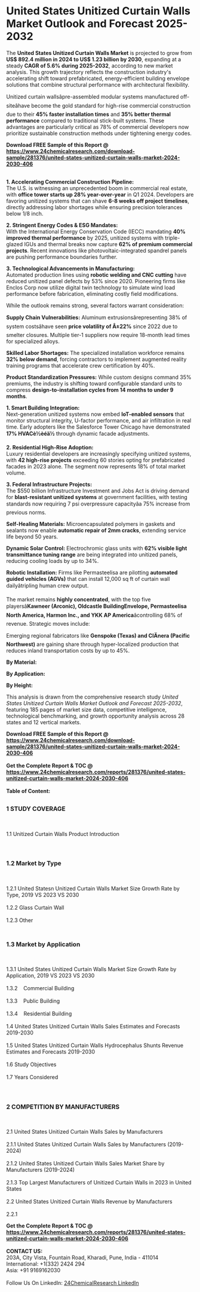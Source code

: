 <h1>United States Unitized Curtain Walls Market Outlook and Forecast 2025-2032</h1><p>The <strong>United States Unitized Curtain Walls Market</strong> is projected to grow from <strong>US$ 892.4 million in 2024 to US$ 1.23 billion by 2030</strong>, expanding at a steady <strong>CAGR of 5.6% during 2025-2032</strong>, according to new market analysis. This growth trajectory reflects the construction industry's accelerating shift toward prefabricated, energy-efficient building envelope solutions that combine structural performance with architectural flexibility.</p><p>

</p><p>Unitized curtain wallsâpre-assembled modular systems manufactured off-siteâhave become the gold standard for high-rise commercial construction due to their <strong>45% faster installation times</strong> and <strong>35% better thermal performance</strong> compared to traditional stick-built systems. These advantages are particularly critical as 78% of commercial developers now prioritize sustainable construction methods under tightening energy codes.</p><div><b>Download FREE Sample of this Report @ 
            <a href="https://www.24chemicalresearch.com/download-sample/281376/united-states-unitized-curtain-walls-market-2024-2030-406">
            https://www.24chemicalresearch.com/download-sample/281376/united-states-unitized-curtain-walls-market-2024-2030-406</a></b></div><br><p><strong>1. Accelerating Commercial Construction Pipeline:</strong><br> 
The U.S. is witnessing an unprecedented boom in commercial real estate, with <strong>office tower starts up 28% year-over-year</strong> in Q1 2024. Developers are favoring unitized systems that can shave <strong>6-8 weeks off project timelines</strong>, directly addressing labor shortages while ensuring precision tolerances below 1/8 inch.</p><p><strong>2. Stringent Energy Codes &amp; ESG Mandates:</strong><br>
With the International Energy Conservation Code (IECC) mandating <strong>40% improved thermal performance</strong> by 2025, unitized systems with triple-glazed IGUs and thermal breaks now capture <strong>62% of premium commercial projects</strong>. Recent innovations like photovoltaic-integrated spandrel panels are pushing performance boundaries further.</p><p><strong>3. Technological Advancements in Manufacturing:</strong><br>
Automated production lines using <strong>robotic welding and CNC cutting</strong> have reduced unitized panel defects by 53% since 2020. Pioneering firms like Enclos Corp now utilize digital twin technology to simulate wind load performance before fabrication, eliminating costly field modifications.</p><p>While the outlook remains strong, several factors warrant consideration:</p><p><strong>Supply Chain Vulnerabilities:</strong> Aluminum extrusionsârepresenting 38% of system costsâhave seen <strong>price volatility of Â±22%</strong> since 2022 due to smelter closures. Multiple tier-1 suppliers now require 18-month lead times for specialized alloys.</p><p><strong>Skilled Labor Shortages:</strong> The specialized installation workforce remains <strong>32% below demand</strong>, forcing contractors to implement augmented reality training programs that accelerate crew certification by 40%.</p><p><strong>Product Standardization Pressures:</strong> While custom designs command 35% premiums, the industry is shifting toward configurable standard units to compress <strong>design-to-installation cycles from 14 months to under 9 months</strong>.</p><p><strong>1. Smart Building Integration:</strong><br>
Next-generation unitized systems now embed <strong>IoT-enabled sensors</strong> that monitor structural integrity, U-factor performance, and air infiltration in real time. Early adopters like the Salesforce Tower Chicago have demonstrated <strong>17% HVACè½èéä½</strong> through dynamic facade adjustments.</p><p><strong>2. Residential High-Rise Adoption:</strong><br>
Luxury residential developers are increasingly specifying unitized systems, with <strong>42 high-rise projects</strong> exceeding 60 stories opting for prefabricated facades in 2023 alone. The segment now represents 18% of total market volume.</p><p><strong>3. Federal Infrastructure Projects:</strong><br>
The $550 billion Infrastructure Investment and Jobs Act is driving demand for <strong>blast-resistant unitized systems</strong> at government facilities, with testing standards now requiring 7 psi overpressure capacityâa 75% increase from previous norms.</p><p><strong>Self-Healing Materials:</strong> Microencapsulated polymers in gaskets and sealants now enable <strong>automatic repair of 2mm cracks</strong>, extending service life beyond 50 years.</p><p><strong>Dynamic Solar Control:</strong> Electrochromic glass units with <strong>62% visible light transmittance tuning range</strong> are being integrated into unitized panels, reducing cooling loads by up to 34%.</p><p><strong>Robotic Installation:</strong> Firms like Permasteelisa are pilotting <strong>automated guided vehicles (AGVs)</strong> that can install 12,000 sq ft of curtain wall dailyâtripling human crew output.</p><p>The market remains <strong>highly concentrated</strong>, with the top five playersâ<strong>Kawneer (Arconic), Oldcastle BuildingEnvelope, Permasteelisa North America, Harmon Inc., and YKK AP America</strong>âcontrolling 68% of revenue. Strategic moves include:</p><p>Emerging regional fabricators like <strong>Genspoke (Texas) and ClÄnera (Pacific Northwest)</strong> are gaining share through hyper-localized production that reduces inland transportation costs by up to 45%.</p><p><strong>By Material:</strong></p><p><strong>By Application:</strong></p><p><strong>By Height:</strong></p><p>This analysis is drawn from the comprehensive research study <em>United States Unitized Curtain Walls Market Outlook and Forecast 2025-2032</em>, featuring 185 pages of market size data, competitive intelligence, technological benchmarking, and growth opportunity analysis across 28 states and 12 vertical markets.</p><div><b>Download FREE Sample of this Report @ 
            <a href="https://www.24chemicalresearch.com/download-sample/281376/united-states-unitized-curtain-walls-market-2024-2030-406">
            https://www.24chemicalresearch.com/download-sample/281376/united-states-unitized-curtain-walls-market-2024-2030-406</a></b></div><br><div><b>Get the Complete Report & TOC @ 
            <a href="https://www.24chemicalresearch.com/reports/281376/united-states-unitized-curtain-walls-market-2024-2030-406">
            https://www.24chemicalresearch.com/reports/281376/united-states-unitized-curtain-walls-market-2024-2030-406</a></b></div><br>
            <b>Table of Content:</b><p><h2><span style="font-size:16px"><strong>1 STUDY COVERAGE</strong></span></h2><br />
<p>1.1 Unitized Curtain Walls Product Introduction</p><br />
<h2><span style="font-size:16px"><strong>1.2 Market by Type</strong></span></h2><br />
<p>1.2.1 United Statesn Unitized Curtain Walls Market Size Growth Rate by Type, 2019 VS 2023 VS 2030<br /><br />
1.2.2 Glass Curtain Wall&nbsp;&nbsp; &nbsp;<br /><br />
1.2.3 Other<br /><br />
<h2><span style="font-size:16px"><strong>1.3 Market by Application</strong></span></h2><br />
<p>1.3.1 United States Unitized Curtain Walls Market Size Growth Rate by Application, 2019 VS 2023 VS 2030<br /><br />
1.3.2&nbsp;&nbsp; &nbsp;Commercial Building<br /><br />
1.3.3&nbsp;&nbsp; &nbsp;Public Building<br /><br />
1.3.4&nbsp;&nbsp; &nbsp;Residential Building<br /><br />
1.4 United States Unitized Curtain Walls Sales Estimates and Forecasts 2019-2030<br /><br />
1.5 United States Unitized Curtain Walls Hydrocephalus Shunts Revenue Estimates and Forecasts 2019-2030<br /><br />
1.6 Study Objectives<br /><br />
1.7 Years Considered</p><br />
<h2><span style="font-size:16px"><strong>2 COMPETITION BY MANUFACTURERS</strong></span></h2><br />
<p>2.1 United States Unitized Curtain Walls Sales by Manufacturers<br /><br />
2.1.1 United States Unitized Curtain Walls Sales by Manufacturers (2019-2024)<br /><br />
2.1.2 United States Unitized Curtain Walls Sales Market Share by Manufacturers (2019-2024)<br /><br />
2.1.3 Top Largest Manufacturers of Unitized Curtain Walls in 2023 in United States<br /><br />
2.2 United States Unitized Curtain Walls Revenue by Manufacturers<br /><br />
2.2.1</p><div><b>Get the Complete Report & TOC @ 
            <a href="https://www.24chemicalresearch.com/reports/281376/united-states-unitized-curtain-walls-market-2024-2030-406">
            https://www.24chemicalresearch.com/reports/281376/united-states-unitized-curtain-walls-market-2024-2030-406</a></b></div><br><b>CONTACT US:</b><br>
            203A, City Vista, Fountain Road, Kharadi, Pune, India - 411014<br>
            International: +1(332) 2424 294<br>
            Asia: +91 9169162030 <br><br>
            Follow Us On LinkedIn: <a href="https://www.linkedin.com/company/24chemicalresearch/">24ChemicalResearch LinkedIn</a>